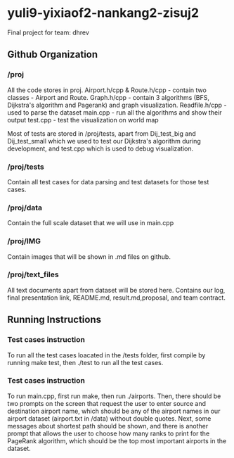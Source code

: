 # yuli9-yixiaof2-nankang2-zisuj2
Final project for team: dhrev
## Github Organization
### /proj
All the code stores in proj.
Airport.h/cpp & Route.h/cpp - contain two classes - Airport and Route.
Graph.h/cpp - contain 3 algorithms (BFS, Dijkstra's algorithm and Pagerank) and graph visualization.
Readfile.h/cpp - used to parse the dataset
main.cpp - run all the algorithms and show their output
test.cpp - test the visualization on world map

Most of tests are stored in /proj/tests, apart from Dij_test_big and Dij_test_small which we used to test our Dijkstra's algorithm during development, and test.cpp which is used to debug visualization.

### /proj/tests
Contain all test cases for data parsing and test datasets for those test cases.

### /proj/data
Contain the full scale dataset that we will use in main.cpp

### /proj/IMG
Contain images that will be shown in .md files on github.

### /proj/text_files
All text documents apart from dataset will be stored here. Contains our log, final presentation link, README.md, result.md,proposal, and team contract.

## Running Instructions
### Test cases instruction
To run all the test cases loacated in the /tests folder, first compile by running make test, then ./test to run all the test cases.

### Test cases instruction
To run main.cpp, first run make, then run ./airports. Then, there should be two prompts on the screen that request the user to enter source and destination airport name, which should be any of the airport names in our airport dataset (airport.txt in /data) without double quotes. Next, some messages about shortest path should be shown, and there is another prompt that allows the user to choose how many ranks to print for the PageRank algorithm, which should be the top most important airports in the dataset. 



